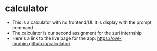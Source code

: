 # calculator
- This is a calculator with no frontend/UI. it is display with the prompt command
- The calculator is our second assignment for the zuri internship
- Here's a link to the live page for the app: https://oye-ibrahim.github.io/calculator/
